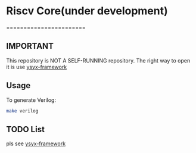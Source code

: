 # Riscv Core(under development)
=======================
## IMPORTANT
This repository is NOT A SELF-RUNNING repository. The right way to open it is use [ysyx-framework](git@github.com:yizishun/ysyx-framework.git)
## Usage
To generate Verilog:
```bash
make verilog
```
## TODO List
pls see [ysyx-framework](git@github.com:yizishun/ysyx-framework.git)
